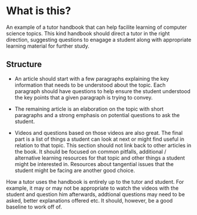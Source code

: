 # What is this?

An example of a tutor handbook that can help facilite learning of computer
science topics. This kind handbook should direct a tutor in the right direction,
suggesting questions to enagage a student along with appropriate learning
material for further study.

## Structure

- An article should start with a few paragraphs explaining the key information
that needs to be understood about the topic. Each paragraph should have
questions to help ensure the student understood the key points that a given
paragraph is trying to convey. 

- The remaining article is an elaboration on the topic with short paragraphs and
a strong emphasis on potential questions to ask the student. 

- Videos and questions based on those videos are also great. The final part is a
list of things a student can look at next or might find useful in relation to
that topic. This section should not link back to other articles in the book. It
should be focused on common pitfalls, additional / alternative learning
resources for that topic and other things a student might be interested in.
Resources about tangential issues that the student might be facing are another
good choice.

How a tutor uses the handbook is entirely up to the tutor and student. For
example, it may or may not be appropriate to watch the videos with the student
and question him afterwards, addtional questions may need to be asked, better
explanations offered etc. It should, however, be a good baseline to work off of.

